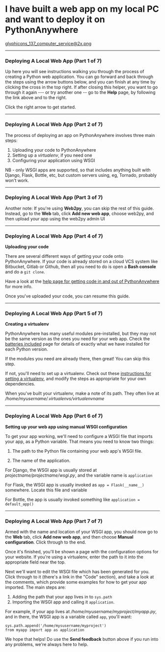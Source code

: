 I have built a web app on my local PC and want to deploy it on PythonAnywhere
=============================================================================

glyphicons_137_computer_service@2x.png

----

### Deploying A Local Web App (Part 1 of 7)

Up here you will see instructions walking you through the process of creating a
Python web application. You can go forward and back through the steps using the
arrow buttons below, and you can finish at any time by clicking the cross in
the top right.  If after closing this helper, you want to go through it again
--- or try another one -- go to the **Help** page, by following
the link above and to the right.

Click the right arrow to get started.


----

### Deploying A Local Web App (Part 2 of 7)

The process of deploying an app on PythonAnywhere involves three main steps:

1. Uploading your code to PythonAnywhere
2. Setting up a *virtualenv*, if you need one
3. Configuring your application using WSGI

NB - only WSGI apps are supported, so that includes anything built with
Django, Flask, Bottle, etc, but custom servers using, eg, Tornado, probably
won't work.

----

### Deploying A Local Web App (Part 3 of 7)

Another note:  If you're using **Web2py**, you can skip the rest of this
guide.  Instead, go to the **Web** tab, click **Add new web app**, choose
web2py, and then upload your app using the web2py admin UI

----

### Deploying A Local Web App (Part 4 of 7)

**Uploading your code**

There are several different ways of getting your code onto PythonAnywhere.
If your code is already stored on a cloud VCS system like Bitbucket, Gitlab
or Github, then all you need to do is open a **Bash console** and do a
`git clone`.

Have a look at the
[help page for getting code in and out of PythonAnywhere](https://www.pythonanywhere.com/wiki/FTP)
for more info.

Once you've uploaded your code, you can resume this guide.

----
### Deploying A Local Web App (Part 5 of 7)

**Creating a virtualenv**

PythonAnywhere has many useful modules pre-installed, but they may not be the
same version as the ones you need for your web app.  Check the
[batteries included](https://www.pythonanywhere.com/batteries_included/) page
for details of exactly what we have installed for each Python version.

If the modules you need are already there, then great!  You can skip this step.

If not, you'll need to set up a virtualenv. Check out these
[instructions for setting a virtualenv](https://www.pythonanywhere.com/wiki/Virtualenvs),
and modify the steps as appropriate for your own dependencies.

When you've built your virtualenv, make a note of its path. They often live at */home/myusername/.virtualenvs/virtualenvname*

----
### Deploying A Local Web App (Part 6 of 7)

**Setting up your web app using manual WSGI configuration**

To get your app working, we'll need to configure a WSGI file that imports your
app, as a Python variable.  That means you need to know two things:

1. The path to the Python file containing your web app's
  WSGI file.

2. The name of the application.

For Django, the WSGI app is usually stored at *projectname/projectname/wsgi.py*, and the variable name is `application`

For Flask, the WSGI app is usually invoked as `app = Flask(__name__)` somewhere.  Locate this file and variable

For Bottle, the app is usually invoked something like `application = default_app()`

----

### Deploying A Local Web App (Part 7 of 7)
Armed with the name and location of your WSGI app, you should now go to the **Web** tab,
click **Add new web app**, and then choose **Manual configuration**. Click through to the end.

Once it's finished, you'll be shown a page with the configuration options for your website.
If you're using a virtualenv, enter the path to it into the appropriate field near the top.

Next we'll want to edit the WSGI file which has been generated for you.
Click through to it (there's a link in the "Code" section), and take a look at the
comments, which provide some examples for how to get your app imported.  The main
steps are:

1. Adding the path that your app lives in to `sys.path`
2. Importing the WSGI app and calling it `application`.

For example, if your app lives at */home/myusername/myproject/myapp.py*, and
in there, the WSGI app is a variable called `app`, you'll want:

    sys.path.append('/home/mysusername/myproject')
    from myapp import app as application

We hope that helps!  Do use the **Send feedback** button above if you run into
any problems, we're always here to help.

